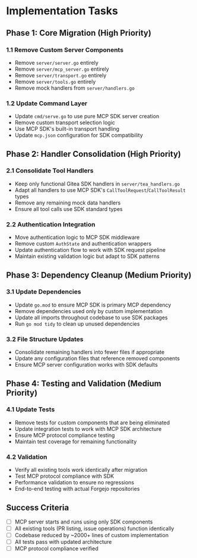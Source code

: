 # Implementation Tasks

## Phase 1: Core Migration (High Priority)

### 1.1 Remove Custom Server Components
- Remove `server/server.go` entirely
- Remove `server/mcp_server.go` entirely
- Remove `server/transport.go` entirely
- Remove `server/tools.go` entirely
- Remove mock handlers from `server/handlers.go`

### 1.2 Update Command Layer
- Update `cmd/serve.go` to use pure MCP SDK server creation
- Remove custom transport selection logic
- Use MCP SDK's built-in transport handling
- Update `mcp.json` configuration for SDK compatibility

## Phase 2: Handler Consolidation (High Priority)

### 2.1 Consolidate Tool Handlers
- Keep only functional Gitea SDK handlers in `server/tea_handlers.go`
- Adapt all handlers to use MCP SDK's `CallToolRequest`/`CallToolResult` types
- Remove any remaining mock data handlers
- Ensure all tool calls use SDK standard types

### 2.2 Authentication Integration
- Move authentication logic to MCP SDK middleware
- Remove custom `AuthState` and authentication wrappers
- Update authentication flow to work with SDK request pipeline
- Maintain existing validation logic but adapt to SDK patterns

## Phase 3: Dependency Cleanup (Medium Priority)

### 3.1 Update Dependencies
- Update `go.mod` to ensure MCP SDK is primary MCP dependency
- Remove dependencies used only by custom implementation
- Update all imports throughout codebase to use SDK packages
- Run `go mod tidy` to clean up unused dependencies

### 3.2 File Structure Updates
- Consolidate remaining handlers into fewer files if appropriate
- Update any configuration files that reference removed components
- Ensure MCP server configuration works with SDK defaults

## Phase 4: Testing and Validation (Medium Priority)

### 4.1 Update Tests
- Remove tests for custom components that are being eliminated
- Update integration tests to work with MCP SDK architecture
- Ensure MCP protocol compliance testing
- Maintain test coverage for remaining functionality

### 4.2 Validation
- Verify all existing tools work identically after migration
- Test MCP protocol compliance with SDK
- Performance validation to ensure no regressions
- End-to-end testing with actual Forgejo repositories

## Success Criteria
- [ ] MCP server starts and runs using only SDK components
- [ ] All existing tools (PR listing, issue operations) function identically
- [ ] Codebase reduced by ~2000+ lines of custom implementation
- [ ] All tests pass with updated architecture
- [ ] MCP protocol compliance verified